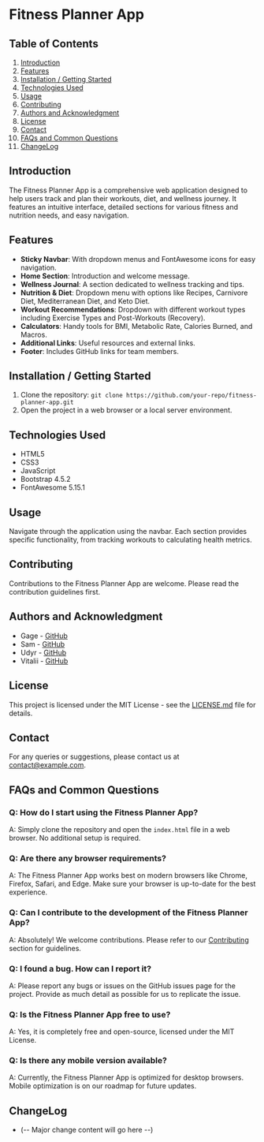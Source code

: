 # Fitness Planner App

## Table of Contents
1.  [Introduction](#introduction)
2.  [Features](#features)
3.  [Installation / Getting Started](#installation--getting-started)
4.  [Technologies Used](#technologies-used)
5.  [Usage](#usage)
6.  [Contributing](#contributing)
7.  [Authors and Acknowledgment](#authors-and-acknowledgment)
8.  [License](#license)
9.  [Contact](#contact)
10. [FAQs and Common Questions](#faqs-and-common-questions)
11. [ChangeLog](#changlog)

## Introduction
The Fitness Planner App is a comprehensive web application designed to help users track and plan their workouts, diet, and wellness journey. It features an intuitive interface, detailed sections for various fitness and nutrition needs, and easy navigation.

## Features
- **Sticky Navbar**: With dropdown menus and FontAwesome icons for easy navigation.
- **Home Section**: Introduction and welcome message.
- **Wellness Journal**: A section dedicated to wellness tracking and tips.
- **Nutrition & Diet**: Dropdown menu with options like Recipes, Carnivore Diet, Mediterranean Diet, and Keto Diet.
- **Workout Recommendations**: Dropdown with different workout types including Exercise Types and Post-Workouts (Recovery).
- **Calculators**: Handy tools for BMI, Metabolic Rate, Calories Burned, and Macros.
- **Additional Links**: Useful resources and external links.
- **Footer**: Includes GitHub links for team members.

## Installation / Getting Started
1. Clone the repository: `git clone https://github.com/your-repo/fitness-planner-app.git`
2. Open the project in a web browser or a local server environment.

## Technologies Used
- HTML5
- CSS3
- JavaScript
- Bootstrap 4.5.2
- FontAwesome 5.15.1

## Usage
Navigate through the application using the navbar. Each section provides specific functionality, from tracking workouts to calculating health metrics.

## Contributing
Contributions to the Fitness Planner App are welcome. Please read the contribution guidelines first.

## Authors and Acknowledgment
- Gage - [GitHub](https://github.com/gagexhill)
- Sam - [GitHub](https://github.com/samulaplus)
- Udyr - [GitHub](https://github.com/udyrtsaige)
- Vitalii - [GitHub](https://github.com/vitalii-chibizov)

## License
This project is licensed under the MIT License - see the [LICENSE.md](LICENSE.md) file for details.

## Contact
For any queries or suggestions, please contact us at contact@example.com.

## FAQs and Common Questions

### Q: How do I start using the Fitness Planner App?
A: Simply clone the repository and open the `index.html` file in a web browser. No additional setup is required.

### Q: Are there any browser requirements?
A: The Fitness Planner App works best on modern browsers like Chrome, Firefox, Safari, and Edge. Make sure your browser is up-to-date for the best experience.

### Q: Can I contribute to the development of the Fitness Planner App?
A: Absolutely! We welcome contributions. Please refer to our [Contributing](#contributing) section for guidelines.

### Q: I found a bug. How can I report it?
A: Please report any bugs or issues on the GitHub issues page for the project. Provide as much detail as possible for us to replicate the issue.

### Q: Is the Fitness Planner App free to use?
A: Yes, it is completely free and open-source, licensed under the MIT License.

### Q: Is there any mobile version available?
A: Currently, the Fitness Planner App is optimized for desktop browsers. Mobile optimization is on our roadmap for future updates.

## ChangeLog
- (-- Major change content will go here --)